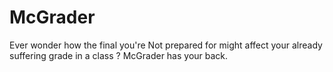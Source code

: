 # McGrader
Ever wonder how the final you're Not prepared for might affect your already suffering grade in a class ? McGrader has your back.
